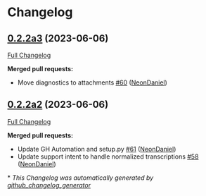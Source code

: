 # Changelog

## [0.2.2a3](https://github.com/NeonGeckoCom/skill-support_helper/tree/0.2.2a3) (2023-06-06)

[Full Changelog](https://github.com/NeonGeckoCom/skill-support_helper/compare/0.2.2a2...0.2.2a3)

**Merged pull requests:**

- Move diagnostics to attachments [\#60](https://github.com/NeonGeckoCom/skill-support_helper/pull/60) ([NeonDaniel](https://github.com/NeonDaniel))

## [0.2.2a2](https://github.com/NeonGeckoCom/skill-support_helper/tree/0.2.2a2) (2023-06-06)

[Full Changelog](https://github.com/NeonGeckoCom/skill-support_helper/compare/0.2.1...0.2.2a2)

**Merged pull requests:**

- Update GH Automation and setup.py [\#61](https://github.com/NeonGeckoCom/skill-support_helper/pull/61) ([NeonDaniel](https://github.com/NeonDaniel))
- Update support intent to handle normalized transcriptions [\#58](https://github.com/NeonGeckoCom/skill-support_helper/pull/58) ([NeonDaniel](https://github.com/NeonDaniel))



\* *This Changelog was automatically generated by [github_changelog_generator](https://github.com/github-changelog-generator/github-changelog-generator)*
